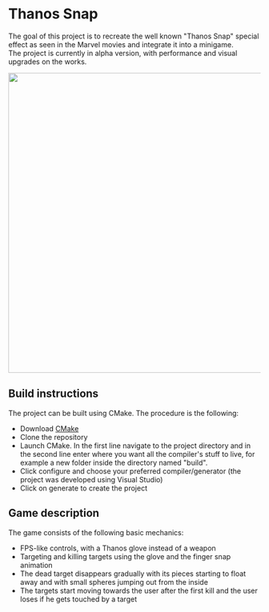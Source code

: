# Thanos Snap
 
The goal of this project is to recreate the well known "Thanos Snap" special effect as seen in the Marvel movies and integrate it into a minigame.<br>
The project is currently in alpha version, with performance and visual upgrades on the works.

<img src=fig/kill-effect.gif width="600">

## Build instructions

The project can be built using CMake. The procedure is the following:
- Download [CMake](https://cmake.org/download/)
- Clone the repository
- Launch CMake. In the first line navigate to the project directory and in the second line enter where you want all the compiler's stuff to live, for example a new folder inside the directory named "build".
- Click configure and choose your preferred compiler/generator (the project was developed using Visual Studio) 
- Click on generate to create the project

## Game description
The game consists of the following basic mechanics:
- FPS-like controls, with a Thanos glove instead of a weapon
- Targeting and killing targets using the glove and the finger snap animation
- The dead target disappears gradually with its pieces starting to float away and with small spheres jumping out from the inside
- The targets start moving towards the user after the first kill and the user loses if he gets touched by a target
